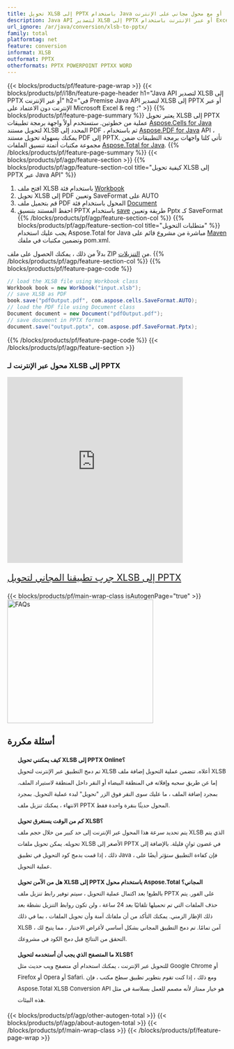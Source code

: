 ```yaml
---
title: تحويل XLSB إلى PPTX باستخدام Java أو مع محول مجاني على الإنترنت
description: Java API لتصدير XLSB إلى PPTX أو عبر الإنترنت باستخدام Excel أو Word أو عبر الإنترنت. اختبر محول CSV إلى DOC على الإنترنت مجانًا بسرعة قبل دمج الكود.
url_ignore: /ar/java/conversion/xlsb-to-pptx/
family: total
platformtag: net
feature: conversion
informat: XLSB
outformat: PPTX
otherformats: PPTX POWERPOINT PPTXX WORD
---
```

{{< blocks/products/pf/feature-page-wrap >}}
{{< blocks/products/pf/i18n/feature-page-header h1="Java API لتصدير XLSB إلى PPTX أو عبر الإنترنت" h2="في Premise Java API لتصدير XLSB إلى PPTX أو عبر الإنترنت دون الاعتماد على Microsoft Excel & reg ؛" >}}
{{% blocks/products/pf/feature-page-summary %}}
يعتبر تحويل XLSB إلى PPTX عملية من خطوتين. ستستخدم أولاً واجهة برمجة تطبيقات [Aspose.Cells for Java](https://products.aspose.com/cells/java) لتحويل مستند XLSB المحدد إلى PDF ، ثم باستخدام [Aspose.PDF for Java](https://products.aspose.com/pdf/java) API ، يمكنك بسهولة تحويل مستند PDF إلى PPTX. تأتي كلتا واجهات برمجة التطبيقات ضمن مجموعة مكتبات أتمتة تنسيق الملفات [Aspose.Total for Java](https://products.aspose.com/total/java/).
{{% /blocks/products/pf/feature-page-summary  %}}
{{< blocks/products/pf/agp/feature-section >}}
{{% blocks/products/pf/agp/feature-section-col title="كيفية تحويل XLSB إلى PPTX عبر Java API" %}}
1. افتح ملف XLSB باستخدام فئة [Workbook](https://reference.aspose.com/cells/java/com.aspose.cells/Workbook)
2. تحويل XLSB إلى PDF وتعيين SaveFormat على AUTO
3. قم بتحميل ملف PDF المحول باستخدام فئة [Document](https://reference.aspose.com/pdf/java/com.aspose.pdf/Document)
4. احفظ المستند بتنسيق PPTX باستخدام [save](https://reference.aspose.com/pdf/java/com.aspose.pdf/Document#save-java.lang.String-com.aspose.pdf.SaveOptions-) طريقة وتعيين Pptx كـ SaveFormat
{{% /blocks/products/pf/agp/feature-section-col %}}
{{% blocks/products/pf/agp/feature-section-col title="متطلبات التحويل" %}}
يجب عليك استخدام Aspose.Total for Java مباشرة من مشروع قائم على [Maven](https://releases.aspose.com/total/java/) وتضمين مكتبات في ملفك pom.xml.

بدلاً من ذلك ، يمكنك الحصول على ملف ZIP من [التنزيلات](https://releases.aspose.com/total/java).
{{% /blocks/products/pf/agp/feature-section-col %}}
{{% blocks/products/pf/feature-page-code %}}
```cs
// load the XLSB file using Workbook class
Workbook book = new Workbook("input.xlsb");
// save XLSB as PDF
book.save("pdfOutput.pdf", com.aspose.cells.SaveFormat.AUTO);
// load the PDF file using Document class
Document document = new Document("pdfOutput.pdf");
// save document in PPTX format
document.save("output.pptx", com.aspose.pdf.SaveFormat.Pptx);  
```
{{% /blocks/products/pf/feature-page-code %}}
{{< /blocks/products/pf/agp/feature-section >}}

<div class="container-fluid agp-content bg-white aboutfile box-1 vh100 section nopbtm">
<div class=container>
<div class=row>
<div class="demobox tc col-md-12 padding-0">

<h3>محول عبر الإنترنت لـ XLSB إلى PPTX</h3>

<iframe title="pptx to xlsb" style="border: none; height: 426px;" scrolling="no" src="https://total-conversion-app-65z5r2lp.qa.k8s.dynabic.com/?to=pptx&from=xlsb" id="child-iframe" width="80%"></iframe>
<p style="font-size:1.3rem;color:#3d8ec4;font-weight:400"><a href="https://products.aspose.app/total/xlsb-to-pptx/">جرب تطبيقنا المجاني لتحويل XLSB إلى PPTX</a></p>
</div></div>
</div></div>
{{< blocks/products/pf/main-wrap-class isAutogenPage="true" >}}
<style>.howtolist li{margin-right: 0!important;line-height: 26px;position: relative;margin-bottom: 10px;font-size: 13px;list-style-type: none;}</style>
<div class="col-md-12 tl bg-gray-dark howtolist section">
  <a class="anchor" name="faqpage"></a>
  <div class="container tl dflex" itemscope="" itemtype="https://schema.org/FAQPage">
      <div class="col-md-4 howtosectiongfx">
          <img class="social-panel-hide-on-mobile" src="https://www.groupdocs.cloud/templates/brand/images/groupdocs/conversion/groupdocs_conversion-brand.png" alt="FAQs" width="335" height="283">
      </div>
      <div class="howtosection col-md-8">
          <div>
              <h2>أسئلة مكررة</h2>
              <ul>
                  <li itemscope="" itemprop="mainEntity" itemtype="https://schema.org/Question">
                      <div>
                          <span itemprop="name"><b>كيف يمكنني تحويل XLSB إلى PPTX Online؟</b></span>
                      </div>
                      <div itemscope="" itemprop="acceptedAnswer" itemtype="https://schema.org/Answer">
                          <span itemprop="text">تم دمج التطبيق عبر الإنترنت لتحويل XLSB أعلاه. تتضمن عملية التحويل إضافة ملف XLSB إما عن طريق سحبه وإفلاته في المنطقة البيضاء أو النقر داخل المنطقة لاستيراد الملف. بمجرد إضافة الملف ، ما عليك سوى النقر فوق الزر "تحويل" لبدء عملية التحويل. بمجرد الانتهاء ، يمكنك تنزيل ملف PPTX المحول حديثًا بنقرة واحدة فقط.</span>
                      </div>
                  </li>
                  <li itemscope="" itemprop="mainEntity" itemtype="https://schema.org/Question">
                      <div>
                          <span itemprop="name"><b>كم من الوقت يستغرق تحويل XLSB؟</b></span>
                      </div>
                      <div itemscope="" itemprop="acceptedAnswer" itemtype="https://schema.org/Answer">
                          <span itemprop="text">يتم تحديد سرعة هذا المحول عبر الإنترنت إلى حد كبير من خلال حجم ملف XLSB الذي يتم تحويله. يمكن تحويل ملفات XLSB الأصغر إلى PPTX في غضون ثوانٍ قليلة. بالإضافة إلى ذلك ، إذا قمت بدمج كود التحويل في تطبيق Java ، فإن كفاءة التطبيق ستؤثر أيضًا على عملية التحويل.</span>
                      </div>
                  </li>
                  <li itemscope="" itemprop="mainEntity" itemtype="https://schema.org/Question">
                      <div>
                          <span itemprop="name"><b>هل من الآمن تحويل XLSB إلى PPTX باستخدام محول Aspose.Total المجاني؟</b></span>
                      </div>
                      <div itemscope="" itemprop="acceptedAnswer" itemtype="https://schema.org/Answer">
                          <span itemprop="text">بالطبع! بعد اكتمال عملية التحويل ، سيتم توفير رابط تنزيل ملف PPTX على الفور. يتم حذف الملفات التي تم تحميلها تلقائيًا بعد 24 ساعة ، ولن تكون روابط التنزيل نشطة بعد ذلك الإطار الزمني. يمكنك التأكد من أن ملفاتك آمنة وأن تحويل الملفات ، بما في ذلك XLSB ، آمن تمامًا. تم دمج التطبيق المجاني بشكل أساسي لأغراض الاختبار ، مما يتيح لك التحقق من النتائج قبل دمج الكود في مشروعك.</span>
                      </div>
                  </li>                 
                  <li itemscope="" itemprop="mainEntity" itemtype="https://schema.org/Question">
                      <div>
                          <span itemprop="name"><b>ما المتصفح الذي يجب أن أستخدمه لتحويل XLSB؟</b></span>
                      </div>
                      <div itemscope="" itemprop="acceptedAnswer" itemtype="https://schema.org/Answer">
                          <span itemprop="text">للتحويل عبر الإنترنت ، يمكنك استخدام أي متصفح ويب حديث مثل Google Chrome أو Firefox أو Opera أو Safari. ومع ذلك ، إذا كنت تقوم بتطوير تطبيق سطح مكتب ، فإن Aspose.Total XLSB Conversion API هو خيار ممتاز لأنه مصمم للعمل بسلاسة في مثل هذه البيئات.</span>
                      </div>
                  </li>
              </ul>
          </div>
      </div>
  </div>
{{< blocks/products/pf/agp/other-autogen-total >}}
{{< blocks/products/pf/agp/about-autogen-total >}}
{{< /blocks/products/pf/main-wrap-class >}}
{{< /blocks/products/pf/feature-page-wrap >}}